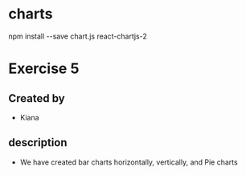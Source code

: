# charts 
npm install --save chart.js react-chartjs-2

# Exercise 5

## Created by 
- Kiana 

## description 
- We have created bar charts horizontally, vertically, and Pie charts
